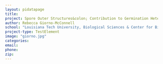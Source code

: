 ```yaml
---
layout: pidatapage
title:
project: Spore Outer Structures&colon; Contribution to Germination Heterogeneity
author: Rebecca Giorno-McConnell
school: "Louisiana Tech University, Biological Sciences & Center for Biomedical Engineering and Rehabilitation Sciences"
project-type: TestElement
image: "giorno.jpg"
categories:
email:
phone:
zip:
---
```

